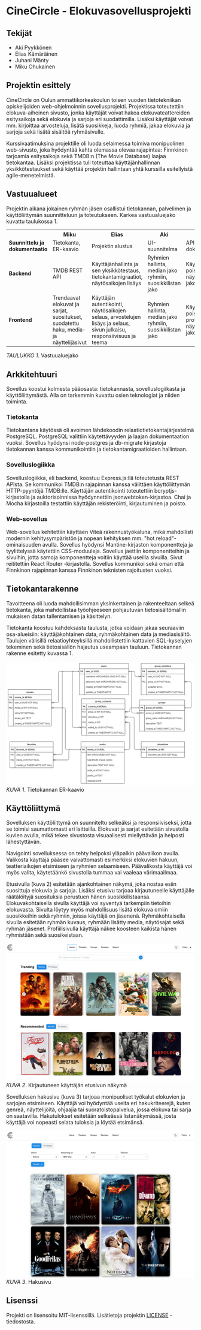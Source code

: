 # CineCircle - Elokuvasovellusprojekti

## Tekijät
- Aki Pyykkönen
- Elias Kämäräinen
- Juhani Mänty
- Miku Ohukainen

## Projektin esittely
CineCircle on Oulun ammattikorkeakoulun toisen vuoden tietotekniikan opiskelijoiden web-ohjelmoinnin sovellusprojekti. Projektissa toteutettiin elokuva-aiheinen sivusto, jonka käyttäjät voivat hakea elokuvateattereiden esitysaikoja sekä elokuvia ja sarjoja eri suodattimilla. Lisäksi käyttäjät voivat mm. kirjoittaa arvosteluja, lisätä suosikkeja, luoda ryhmiä, jakaa elokuvia ja sarjoja sekä lisätä sisältöä ryhmäsivulle.

Kurssivaatimuksina projektille oli luoda selaimessa toimiva monipuolinen web-sivusto, joka hyödyntää kahta olemassa olevaa rajapintaa: Finnkinon tarjoamia esitysaikoja sekä TMDB:n (The Movie Database) laajaa tietokantaa. Lisäksi projektissa tuli toteuttaa käyttäjänhallinnan yksikkötestaukset sekä käyttää projektin hallintaan yhtä kurssilla esitellyistä agile-menetelmistä.

## Vastuualueet
Projektin aikana jokainen ryhmän jäsen osallistui tietokannan, palvelimen ja käyttöliittymän suunnitteluun ja toteutukseen. Karkea vastuualuejako kuvattu taulukossa 1.

<table>
  <tr>
    <th></th>
    <th><b>Miku</b></th>
    <th><b>Elias</b></th>
    <th><b>Aki</b></th>
    <th><b>Juhani</b></th>
  </tr>
  <tr>
    <td><b>Suunnittelu ja dokumentaatio</b></td>
    <td>Tietokanta, ER-kaavio</td>
    <td>Projektin alustus</td>
    <td>UI-suunnitelma</td>
    <td>API-dokumentaatio</td>
  </tr>
  <tr>
    <td><b>Backend</b></td>
    <td>TMDB REST API</td>
    <td>Käyttäjänhallinta ja sen yksikkötestaus, tietokantamigraatiot, näytösaikojen lisäys</td>
    <td>Ryhmien hallinta, median jako ryhmiin, suosikkilistan jako</td>
    <td>Käyttäjän poisto, näytösaikojen jako</td>
  </tr>
  <tr>
    <td><b>Frontend</b></td>
    <td>Trendaavat elokuvat ja sarjat, suositukset, suodatettu haku, media- ja näyttelijäsivut</td>
    <td>Käyttäjän autentikointi, näytösaikojen selaus, arvostelujen lisäys ja selaus, sivun julkaisu, responsiivisuus ja teema</td>
    <td>Ryhmien hallinta, median jako ryhmiin, suosikkilistan jako</td>
    <td>Käyttäjän poisto, profiilisivu, näytösaikojen jako</td>
  </tr>
</table>

*TAULUKKO 1*. Vastuualuejako

## Arkkitehtuuri
Sovellus koostui kolmesta pääosasta: tietokannasta, sovelluslogiikasta ja käyttöliittymästä. Alla on tarkemmin kuvattu osien teknologiat ja niiden toiminta.

### Tietokanta
Tietokantana käytössä oli avoimen lähdekoodin relaatiotietokantajärjestelmä PostgreSQL. PostgreSQL valittiin käytettävyyden ja laajan dokumentaation vuoksi. Sovellus hyödynsi node-postgres ja db-migrate kirjastoja tietokannan kanssa kommunikointiin ja tietokantamigraatioiden hallintaan.

### Sovelluslogiikka
Sovelluslogiikka, eli backend, koostuu Express.js:llä toteutetusta REST APIsta. Se kommunikoi TMDB:n rajapinnan kanssa välittäen käyttöliittymän HTTP-pyyntöjä TMDB:lle. Käyttäjän autentikointi toteutettiin bcryptjs-kirjastolla ja auktorisoinnissa hyödynnettiin jsonwebtoken-kirjastoa. Chai ja Mocha kirjastoilla testattiin käyttäjän rekisteröinti, kirjautuminen ja poisto.

### Web-sovellus
Web-sovellus kehitettiin käyttäen Viteä rakennustyökaluna, mikä mahdollisti modernin kehitysympäristön ja nopean kehityksen mm. "hot reload"-ominaisuuden avulla. Sovellus hyödynsi Mantine-kirjaston komponentteja ja tyylittelyssä käytettiin CSS-moduuleja. Sovellus jaettiin komponentteihin ja sivuihin, jotta samoja komponentteja voitiin käyttää useilla sivuilla. Sivut reititettiin React Router -kirjastolla. Sovellus kommunikoi sekä oman että Finnkinon rajapinnan kanssa Finnkinon teknisten rajoitusten vuoksi.


## Tietokantarakenne
Tavoitteena oli luoda mahdollisimman yksinkertainen ja rakenteeltaan selkeä tietokanta, joka mahdollistaa työohjeeseen pohjautuvan tietosisältömallin mukaisen datan tallentamisen ja käsittelyn.

Tietokanta koostuu kahdeksasta taulusta, jotka voidaan jakaa seuraaviin osa-alueisiin: käyttäjäkohtainen data, ryhmäkohtainen data ja mediasisältö. Taulujen välisillä relaatioyhteyksillä mahdollistettiin kattavien SQL-kyselyjen tekeminen sekä tietosisällön hajautus useampaan tauluun. Tietokannan rakenne esitetty kuvassa 1.

![Kahdeksan tietokannan taulua sekä niiden sisällöt ja relaatioyhteydet.](documents/db/ER-diagram.png)
*KUVA 1*. Tietokannan ER-kaavio


## Käyttöliittymä
Sovelluksen käyttöliittymä on suunniteltu selkeäksi ja responsiiviseksi, jotta se toimisi saumattomasti eri laitteilla. Elokuvat ja sarjat esitetään sivustolla kuvien avulla, mikä tekee sivustosta visuaalisesti miellyttävän ja helposti lähestyttävän.

Navigointi sovelluksessa on tehty helpoksi yläpalkin päävalikon avulla. Valikosta käyttäjä pääsee vaivattomasti esimerkiksi elokuvien hakuun, teatteriaikojen etsimiseen ja ryhmien selaamiseen. Päävalikosta käyttäjä voi myös valita, käytetäänkö sivustolla tummaa vai vaaleaa värimaailmaa.

Etusivulla (kuva 2) esitetään ajankohtainen näkymä, joka nostaa esiin suosittuja elokuvia ja sarjoja. Lisäksi etusivu tarjoaa kirjautuneelle käyttäjälle räätälöityjä suosituksia perustuen hänen suosikkilistaansa. Elokuvakohtaisella sivulla käyttäjä voi syventyä tarkempiin tietoihin elokuvasta. Sivulta löytyy myös mahdollisuus lisätä elokuva omiin suosikkeihin sekä ryhmiin, joissa käyttäjä on jäsenenä. Ryhmäkohtaisella sivulla esitetään ryhmän kuvaus, ryhmään lisätty media, näytösajat sekä ryhmän jäsenet. Profiilisivulla käyttäjä näkee koosteen kaikista hänen ryhmistään sekä suosikeistaan.

![Sovelluksen etusivu, jossa esitetään suosittuja elokuvia ja sarjoja.](documents/images/homepage-logged-in.png)
*KUVA 2*. Kirjautuneen käyttäjän etusivun näkymä

Sovelluksen hakusivu (kuva 3) tarjoaa monipuoliset työkalut elokuvien ja sarjojen etsimiseen. Käyttäjä voi hyödyntää useita eri hakukriteerejä, kuten genreä, näyttelijöitä, ohjaajia tai suoratoistopalvelua, jossa elokuva tai sarja on saatavilla. Hakutulokset esitetään selkeässä listanäkymässä, josta käyttäjä voi nopeasti selata tuloksia ja löytää etsimänsä.

![Sovelluksen hakusivu, jossa käyttäjä voi etsiä elokuvia ja sarjoja eri hakukriteereillä.](documents/images/searchpage.png)
*KUVA 3*. Hakusivu


## Lisenssi
Projekti on lisensoitu MIT-lisenssillä. Lisätietoja projektin [LICENSE](LICENSE) -tiedostosta.
